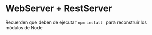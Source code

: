# WebServer + RestServer

Recuerden que deben de ejecutar ```npm install ``` para reconstruir los módulos de Node